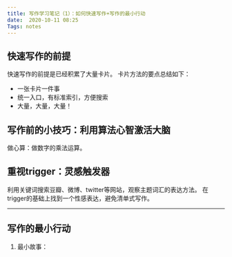 ```yaml
---
title: 写作学习笔记（1）：如何快速写作+写作的最小行动
date:  2020-10-11 08:25
Tags: notes
---
```


## 快速写作的前提
快速写作的前提是已经积累了大量卡片。
卡片方法的要点总结如下：
- 一张卡片一件事
- 统一入口，有标准索引，方便搜索
- 大量，大量，大量！
## 写作前的小技巧：利用算法心智激活大脑
做心算：做数字的乘法运算。
## 重视trigger：灵感触发器
利用关键词搜索豆瓣、微博、twitter等网站，观察主题词汇的表达方法。
在trigger的基础上找到一个性感表达，避免清单式写作。
- - - - - - 

## 写作的最小行动
1. 最小故事：